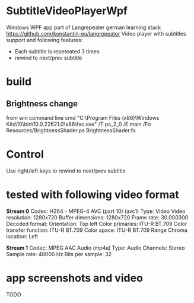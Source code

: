 # SubtitleVideoPlayerWpf
Windows WPF app part of Langrepeater german learning stack https://github.com/konstantin-eu/langrepeater
Video player with subtitles support and following features:
- Each subtitle is repeteated 3 times
- rewind to next/prev subtitle

# build

## Brightness change
from win command line cmd
"C:\Program Files (x86)\Windows Kits\10\bin\10.0.22621.0\x86\fxc.exe" /T ps_2_0 /E main /Fo Resources/BrightnessShader.ps BrightnessShader.fx

# Control
Use right/left keys to rewind to next/prev subtitle

# tested with following video format
**Stream 0**
Codec: H264 - MPEG-4 AVC (part 10) (avc1)
Type: Video
Video resolution: 1280x720
Buffer dimensions: 1280x720
Frame rate: 30.000300
Decoded format:
Orientation: Top left
Color primaries: ITU-R BT.709
Color transfer function: ITU-R BT.709
Color space: ITU-R BT.709 Range
Chroma location: Left

**Stream 1**
Codec: MPEG AAC Audio (mp4a)
Type: Audio
Channels: Stereo
Sample rate: 48000 Hz
Bits per sample: 32

# app screenshots and video
TODO